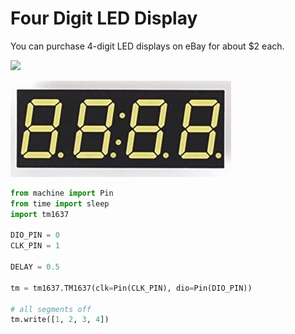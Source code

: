 # Four Digit LED Display

You can purchase 4-digit LED displays on eBay for about $2 each.

![](./../img/4-digit-led-display.png)

![](./img/../../../img/4-digit-7-segment-colon.png)

```py
from machine import Pin
from time import sleep
import tm1637

DIO_PIN = 0
CLK_PIN = 1

DELAY = 0.5

tm = tm1637.TM1637(clk=Pin(CLK_PIN), dio=Pin(DIO_PIN))

# all segments off
tm.write([1, 2, 3, 4])
```